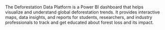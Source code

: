The Deforestation Data Platform is a Power BI dashboard that helps visualize and understand global deforestation trends. It provides interactive maps, data insights, and reports for students, researchers, and industry professionals to track and get educated about forest loss and its impact.

